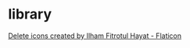# library
<a href="https://www.flaticon.com/free-icons/delete" title="delete icons">Delete icons created by Ilham Fitrotul Hayat - Flaticon</a>
